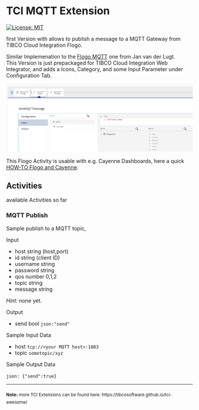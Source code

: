 # TCI MQTT Extension
[![License: MIT](https://img.shields.io/badge/License-MIT-yellow.svg)](https://opensource.org/licenses/MIT)

first Version with allows to publish a message to a MQTT Gateway from TIBCO Cloud Integration Flogo.

Similar Implemenation to the [Flogo MQTT](https://github.com/jvanderl/flogo-components/tree/master/activity/mqtt) one from Jan van der Lugt.<br>
This Version is just prepackaged for TIBCO Cloud Integration Web Integrator, and adds a Icons, Category, and some Input Parameter under Configuration Tab.

![MQTT Publish image](../../screenshots/MQTT-pub.png?raw=true "TCI WI MQTT Publish Screenshot") 

This Flogo Activity is usable with e.g. Cayenne Dashboards, here a quick [HOW-TO Flogo and Cayenne](flogo-cayenne.md).

## Activities
available Activities so far
### MQTT Publish
Sample publish to a MQTT topic,

Input
- host          string (host,port)
- id            string (client ID)
- username      string
- password      string
- qos           number 0,1,2
- topic         string
- message       string

<i>Hint:</i> none yet.

Output
- send               bool   `json:"send"`
  
Sample Input Data

- host `tcp://<your MQTT host>:1883`
- topic `sometopic/xyz`

Sample Output Data

``json:
{"send":true}
``

<hr>
<sub><b>Note:</b> more TCI Extensions can be found here: https://tibcosoftware.github.io/tci-awesome/ </sub>
